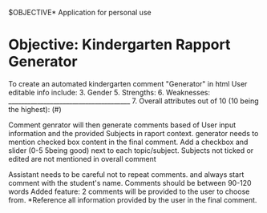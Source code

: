 $OBJECTIVE*
Application for personal use
# Objective: Kindergarten Rapport Generator

To create an automated kindergarten comment "Generator" in html
User editable info include:
3. Gender
5. Strengths:
6. Weaknesses: ______________________________________
7. Overall attributes out of 10 (10 being the highest): (#)

Comment genrator will then generate comments based of User input information and the provided Subjects in raport context.
generator needs to mention checked box content in the final comment.
Add a checkbox and slider (0-5 5being good) next to each topic/subject.
Subjects not ticked or edited are not mentioned in overall comment

Assistant needs to be careful not to repeat comments. and always start comment with the student's name.
Comments should be between 90-120 words
Added feature:
2 comments will be provided to the user to choose from.
*Reference all information provided by the user in the final comment.

